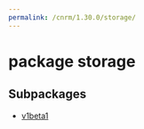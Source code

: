 ```yaml
---
permalink: /cnrm/1.30.0/storage/
---
```


# package storage



## Subpackages

* [v1beta1](storage-v1beta1.md)